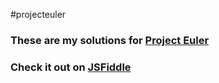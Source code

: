 #projecteuler
### These are my solutions for [Project Euler](http://projecteuler.net)
### Check it out on [JSFiddle](https://jsfiddle.net/creaked/j8wybhvc/6/)